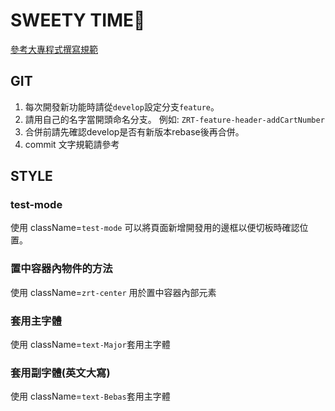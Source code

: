 # SWEETY TIME🍰

[參考大專程式撰寫規範](https://www.notion.so/1184b10c925180e3962fe374f8a6c7c5)

## GIT
1. 每次開發新功能時請從`develop`設定分支`feature`。
2. 請用自己的名字當開頭命名分支。
例如: `ZRT-feature-header-addCartNumber`
3. 合併前請先確認develop是否有新版本rebase後再合併。
4. commit 文字規範請參考

## STYLE
### test-mode
使用 className=`test-mode` 可以將頁面新增開發用的邊框以便切板時確認位置。
### 置中容器內物件的方法
使用 className=`zrt-center` 用於置中容器內部元素

### 套用主字體
使用 className=`text-Major`套用主字體
### 套用副字體(英文大寫)
使用 className=`text-Bebas`套用主字體